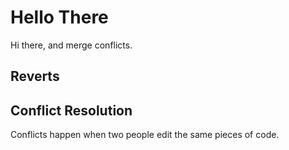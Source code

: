 # Hello There

Hi there, and merge conflicts.

## Reverts

## Conflict Resolution

Conflicts happen when two people edit the same pieces of code.
